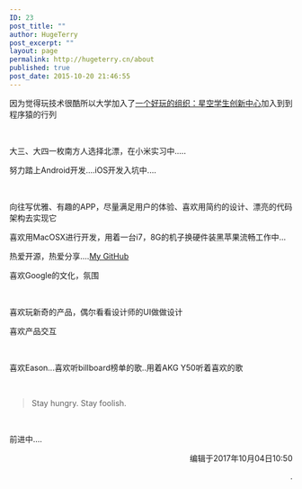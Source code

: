 ```yaml
---
ID: 23
post_title: ""
author: HugeTerry
post_excerpt: ""
layout: page
permalink: http://hugeterry.cn/about
published: true
post_date: 2015-10-20 21:46:55
---
```

<!-- <img class="alignnone" src="http://hugeterry.cn/img/aboutme.jpg" alt="" /> -->

因为觉得玩技术很酷所以大学加入了<a href="http://www.xingkong.us/">一个好玩的组织：星空学生创新中心</a>加入到到程序猿的行列

&nbsp;

大三、大四一枚南方人选择北漂，在小米实习中.....

努力踏上Android开发....iOS开发入坑中....

&nbsp;

向往写优雅、有趣的APP，尽量满足用户的体验、喜欢用简约的设计、漂亮的代码架构去实现它

喜欢用MacOSX进行开发，用着一台i7，8G的机子换硬件装黑苹果流畅工作中...

热爱开源，热爱分享....<a href="https://github.com/hugeterry">My GitHub</a>

喜欢Google的文化，氛围

&nbsp;

喜欢玩新奇的产品，偶尔看看设计师的UI做做设计

喜欢产品交互

&nbsp;

喜欢Eason...喜欢听billboard榜单的歌..用着AKG Y50听着喜欢的歌

&nbsp;
<blockquote>Stay hungry. Stay foolish.</blockquote>
&nbsp;

前进中....
<p style="text-align: right;">编辑于2017年10月04日10:50</p>
<p style="text-align: right;">.</p>